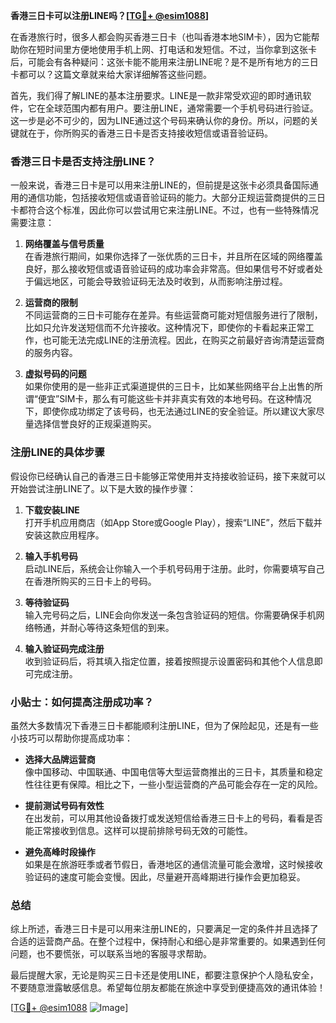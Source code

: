 **香港三日卡可以注册LINE吗？[[TG💪+ @esim1088](https://t.me/s/esim1088)]**

在香港旅行时，很多人都会购买香港三日卡（也叫香港本地SIM卡），因为它能帮助你在短时间里方便地使用手机上网、打电话和发短信。不过，当你拿到这张卡后，可能会有各种疑问：这张卡能不能用来注册LINE呢？是不是所有地方的三日卡都可以？这篇文章就来给大家详细解答这些问题。

首先，我们得了解LINE的基本注册要求。LINE是一款非常受欢迎的即时通讯软件，它在全球范围内都有用户。要注册LINE，通常需要一个手机号码进行验证。这一步是必不可少的，因为LINE通过这个号码来确认你的身份。所以，问题的关键就在于，你所购买的香港三日卡是否支持接收短信或语音验证码。

### 香港三日卡是否支持注册LINE？

一般来说，香港三日卡是可以用来注册LINE的，但前提是这张卡必须具备国际通用的通信功能，包括接收短信或语音验证码的能力。大部分正规运营商提供的三日卡都符合这个标准，因此你可以尝试用它来注册LINE。不过，也有一些特殊情况需要注意：

1. **网络覆盖与信号质量**  
   在香港旅行期间，如果你选择了一张优质的三日卡，并且所在区域的网络覆盖良好，那么接收短信或语音验证码的成功率会非常高。但如果信号不好或者处于偏远地区，可能会导致验证码无法及时收到，从而影响注册过程。

2. **运营商的限制**  
   不同运营商的三日卡可能存在差异。有些运营商可能对短信服务进行了限制，比如只允许发送短信而不允许接收。这种情况下，即使你的卡看起来正常工作，也可能无法完成LINE的注册流程。因此，在购买之前最好咨询清楚运营商的服务内容。

3. **虚拟号码的问题**  
   如果你使用的是一些非正式渠道提供的三日卡，比如某些网络平台上出售的所谓“便宜”SIM卡，那么有可能这些卡并非真实有效的本地号码。在这种情况下，即使你成功绑定了该号码，也无法通过LINE的安全验证。所以建议大家尽量选择信誉良好的正规渠道购买。

### 注册LINE的具体步骤

假设你已经确认自己的香港三日卡能够正常使用并支持接收验证码，接下来就可以开始尝试注册LINE了。以下是大致的操作步骤：

1. **下载安装LINE**  
   打开手机应用商店（如App Store或Google Play），搜索“LINE”，然后下载并安装这款应用程序。

2. **输入手机号码**  
   启动LINE后，系统会让你输入一个手机号码用于注册。此时，你需要填写自己在香港所购买的三日卡上的号码。

3. **等待验证码**  
   输入完号码之后，LINE会向你发送一条包含验证码的短信。你需要确保手机网络畅通，并耐心等待这条短信的到来。

4. **输入验证码完成注册**  
   收到验证码后，将其填入指定位置，接着按照提示设置密码和其他个人信息即可完成注册。

### 小贴士：如何提高注册成功率？

虽然大多数情况下香港三日卡都能顺利注册LINE，但为了保险起见，还是有一些小技巧可以帮助你提高成功率：

- **选择大品牌运营商**  
  像中国移动、中国联通、中国电信等大型运营商推出的三日卡，其质量和稳定性往往更有保障。相比之下，一些小型运营商的产品可能会存在一定的风险。

- **提前测试号码有效性**  
  在出发前，可以用其他设备拨打或发送短信给香港三日卡上的号码，看看是否能正常接收到信息。这样可以提前排除号码无效的可能性。

- **避免高峰时段操作**  
  如果是在旅游旺季或者节假日，香港地区的通信流量可能会激增，这时候接收验证码的速度可能会变慢。因此，尽量避开高峰期进行操作会更加稳妥。

### 总结

综上所述，香港三日卡是可以用来注册LINE的，只要满足一定的条件并且选择了合适的运营商产品。在整个过程中，保持耐心和细心是非常重要的。如果遇到任何问题，也不要慌张，可以联系当地的客服寻求帮助。

最后提醒大家，无论是购买三日卡还是使用LINE，都要注意保护个人隐私安全，不要随意泄露敏感信息。希望每位朋友都能在旅途中享受到便捷高效的通讯体验！

[[TG💪+ @esim1088](https://t.me/s/esim1088) ![Image](https://i.postimg.cc/4NQfJmqS/Snipaste-2025-05-13-00-14-12.png)]